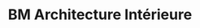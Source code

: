 ---
title: "BM Architecture Intérieure"
url: /le-pecq/bm-architecture-interieure/
shop: décoration intérieure
---